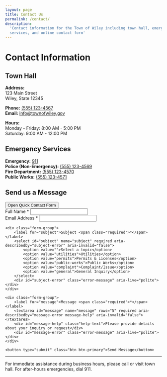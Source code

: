 ```yaml
---
layout: page
title: Contact Us
permalink: /contact/
description:
  'Contact information for the Town of Wiley including town hall, emergency
  services, and online contact form'
---
```


# Contact Information

## Town Hall

**Address:**  
123 Main Street  
Wiley, State 12345

**Phone:** [(555) 123-4567](tel:+15551234567)  
**Email:** [info@townofwiley.gov](mailto:info@townofwiley.gov)

**Hours:**  
Monday - Friday: 8:00 AM - 5:00 PM  
Saturday: 9:00 AM - 12:00 PM

## Emergency Services

**Emergency:** [911](tel:911)  
**Police (Non-Emergency):** [(555) 123-4569](tel:+15551234569)  
**Fire Department:** [(555) 123-4570](tel:+15551234570)  
**Public Works:** [(555) 123-4571](tel:+15551234571)

## Send us a Message

<div class="mb-4">
    <button type="button" onclick="openContactModal()" class="btn bg-amber-600 hover:bg-amber-700 text-white px-4 py-2 rounded-md font-medium transition-colors">
        Open Quick Contact Form
    </button>
</div>

<form class="form" id="contactForm" novalidate action="/contact" method="POST"><div class="form-group">
        <label for="name">Full Name <span class="required">*</span></label>
        <input type="text" id="name" name="name" autocomplete="name" required aria-describedby="name-error" aria-invalid="false">
        <div id="name-error" class="error-message" aria-live="polite"></div>
    </div>
      <div class="form-group">
        <label for="email">Email Address <span class="required">*</span></label>
        <input type="email" id="email" name="email" autocomplete="email" required aria-describedby="email-error" aria-invalid="false">
        <div id="email-error" class="error-message" aria-live="polite"></div>
    </div>
    
    <div class="form-group">
        <label for="subject">Subject <span class="required">*</span></label>
        <select id="subject" name="subject" required aria-describedby="subject-error" aria-invalid="false">
            <option value="">Select a topic</option>
            <option value="utilities">Utilities</option>
            <option value="permits">Permits & Licenses</option>
            <option value="public-works">Public Works</option>
            <option value="complaint">Complaint/Issue</option>
            <option value="general">General Inquiry</option>
        </select>
        <div id="subject-error" class="error-message" aria-live="polite"></div>
    </div>
    
    <div class="form-group">
        <label for="message">Message <span class="required">*</span></label>
        <textarea id="message" name="message" rows="5" required aria-describedby="message-error message-help" aria-invalid="false"></textarea>
        <div id="message-help" class="help-text">Please provide details about your inquiry or request</div>
        <div id="message-error" class="error-message" aria-live="polite"></div>
    </div>
    
    <button type="submit" class="btn btn-primary">Send Message</button>
</form>

---

For immediate assistance during business hours, please call or visit town hall.
For after-hours emergencies, dial 911.
